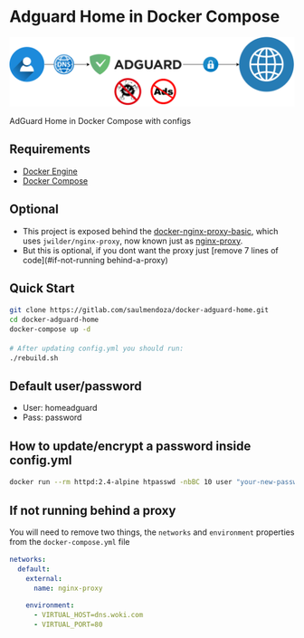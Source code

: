 # Adguard Home in Docker Compose

![](homeguard.svg)

AdGuard Home in Docker Compose with configs

## Requirements
- [Docker Engine](https://docs.docker.com/engine/install/)
- [Docker Compose](https://docs.docker.com/compose/install/)

## Optional
- This project is exposed behind the [docker-nginx-proxy-basic](https://gitlab.com/saulmendoza/docker-nginx-proxy-basic.git), which uses `jwilder/nginx-proxy`, now known just as [nginx-proxy](https://github.com/nginx-proxy/nginx-proxy).
- But this is optional, if you dont want the proxy just [remove 7 lines of code](#if-not-running behind-a-proxy)

## Quick Start
```sh
git clone https://gitlab.com/saulmendoza/docker-adguard-home.git
cd docker-adguard-home
docker-compose up -d

# After updating config.yml you should run:
./rebuild.sh
```

## Default user/password
- User: homeadguard
- Pass: password

## How to update/encrypt a password inside config.yml
```sh
docker run --rm httpd:2.4-alpine htpasswd -nbBC 10 user "your-new-password" | cut -d ":" -f 2
```

## If not running behind a proxy
You will need to remove two things, the `networks` and `environment` properties from the `docker-compose.yml` file

```yml
networks:
  default:
    external:
      name: nginx-proxy
```

```yml
    environment:
      - VIRTUAL_HOST=dns.woki.com
      - VIRTUAL_PORT=80
```
